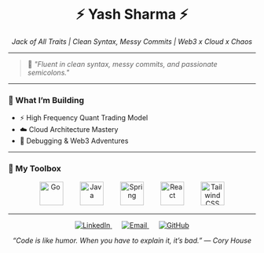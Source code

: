 <!-- Yash Sharma's GitHub Profile -->

<h1 align="center">⚡ Yash Sharma ⚡</h1>
<p align="center">
  <em>Jack of All Traits | Clean Syntax, Messy Commits | Web3 x Cloud x Chaos</em>
</p>

---

> 💬 <em>"Fluent in clean syntax, messy commits, and passionate semicolons."</em>  

---

### 🧠 What I’m Building
- ⚡ High Frequency Quant Trading Model  
- ☁️ Cloud Architecture Mastery  
- 🐞 Debugging & Web3 Adventures

---

### 🧰 My Toolbox

<p align="center">
  <a href="https://golang.org" target="_blank" rel="noopener noreferrer" style="text-decoration:none; margin:0 15px;">
    <img src="https://skillicons.dev/icons?i=go" alt="Go" width="48" height="48" />
  </a>
  <a href="https://www.java.com" target="_blank" rel="noopener noreferrer" style="text-decoration:none; margin:0 15px;">
    <img src="https://skillicons.dev/icons?i=java" alt="Java" width="48" height="48" />
  </a>
  <a href="https://spring.io" target="_blank" rel="noopener noreferrer" style="text-decoration:none; margin:0 15px;">
    <img src="https://skillicons.dev/icons?i=spring" alt="Spring" width="48" height="48" />
  </a>
  <a href="https://react.dev" target="_blank" rel="noopener noreferrer" style="text-decoration:none; margin:0 15px;">
    <img src="https://skillicons.dev/icons?i=react" alt="React" width="48" height="48" />
  </a>
  <a href="https://tailwindcss.com" target="_blank" rel="noopener noreferrer" style="text-decoration:none; margin:0 15px;">
    <img src="https://skillicons.dev/icons?i=tailwind" alt="Tailwind CSS" width="48" height="48" />
  </a>
</p>

---



<!-- SOCIALS -->
<p align="center">
  <a href="https://www.linkedin.com/in/your-linkedin" target="_blank" rel="noopener" style="margin: 0 10px;">
    <img src="https://img.shields.io/badge/LinkedIn-0A66C2?style=for-the-badge&logo=linkedin&logoColor=white" alt="LinkedIn" />
  </a>
  <a href="mailto:your-email@example.com" target="_blank" rel="noopener" style="margin: 0 10px;">
    <img src="https://img.shields.io/badge/Email-D14836?style=for-the-badge&logo=gmail&logoColor=white" alt="Email" />
  </a>
  <a href="https://github.com/yash-sharma-dev" target="_blank" rel="noopener" style="margin: 0 10px;">
    <img src="https://img.shields.io/badge/GitHub-181717?style=for-the-badge&logo=github&logoColor=white" alt="GitHub" />
  </a>
</p>

<!-- FOOTER -->
<p align="center">
  <em>“Code is like humor. When you have to explain it, it’s bad.” — Cory House</em>
</p>
